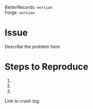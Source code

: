 BetterRecords: `version`  
Forge: `version`

# Issue
Describe the problem here

# Steps to Reproduce
1.
2.
3. 

Link to crash log: <Preferably Gist or Pastebin> 
